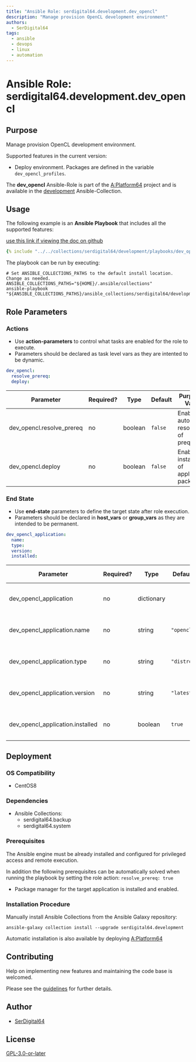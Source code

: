 ```yaml
---
title: "Ansible Role: serdigital64.development.dev_opencl"
description: "Manage provision OpenCL development environment"
authors:
  - SerDigital64
tags:
  - ansible
  - devops
  - linux
  - automation
---
```


# Ansible Role: serdigital64.development.dev_opencl

## Purpose

Manage provision OpenCL development environment.

Supported features in the current version:

- Deploy environment. Packages are defined in the variable `dev_opencl_profiles`.

The **dev_opencl** Ansible-Role is part of the [A:Platform64](https://github.com/serdigital64/aplatform64) project and is available in the [development](https://aplatform64.readthedocs.io/en/latest/collections/development) Ansible-Collection.

## Usage

The following example is an **Ansible Playbook** that includes all the supported features:

[use this link if viewing the doc on github](https://github.com/aplatform64/development/blob/main/playbooks/dev_opencl.yml)

```yaml
{% include "../../collections/serdigital64/development/playbooks/dev_opencl.yml" %}
```

The playbook can be run by executing:

```shell
# Set ANSIBLE_COLLECTIONS_PATHS to the default install location. Change as needed.
ANSIBLE_COLLECTIONS_PATHS="${HOME}/.ansible/collections"
ansible-playbook "${ANSIBLE_COLLECTIONS_PATHS}/ansible_collections/serdigital64/development/playbooks/dev_opencl.yml"
```

## Role Parameters

### Actions

- Use **action-parameters** to control what tasks are enabled for the role to execute.
- Parameters should be declared as task level vars as they are intented to be dynamic.

```yaml
dev_opencl:
  resolve_prereq:
  deploy:
```

| Parameter                 | Required? | Type    | Default | Purpose / Value                             |
| ------------------------- | --------- | ------- | ------- | ------------------------------------------- |
| dev_opencl.resolve_prereq | no        | boolean | `false` | Enable automatic resolution of prequisites  |
| dev_opencl.deploy         | no        | boolean | `false` | Enable installation of application packages |

### End State

- Use **end-state** parameters to define the target state after role execution.
- Parameters should be declared in **host_vars** or **group_vars** as they are intended to be permanent.

```yaml
dev_opencl_application:
  name:
  type:
  version:
  installed:
```

| Parameter                        | Required? | Type       | Default    | Purpose / Value                    |
| -------------------------------- | --------- | ---------- | ---------- | ---------------------------------- |
| dev_opencl_application           | no        | dictionary |            | Set application package end state  |
| dev_opencl_application.name      | no        | string     | `"opencl"` | Select application package name    |
| dev_opencl_application.type      | no        | string     | `"distro"` | Select application package type    |
| dev_opencl_application.version   | no        | string     | `"latest"` | Select application package version |
| dev_opencl_application.installed | no        | boolean    | `true`     | Set application package end state  |

## Deployment

### OS Compatibility

- CentOS8

### Dependencies

- Ansible Collections:
  - serdigital64.backup
  - serdigital64.system

### Prerequisites

The Ansible engine must be already installed and configured for privileged access and remote execution.

In addition the following prerequisites can be automatically solved when running the playbook by setting the role action: `resolve_prereq: true`

- Package manager for the target application is installed and enabled.

### Installation Procedure

Manually install Ansible Collections from the Ansible Galaxy repository:

```shell
ansible-galaxy collection install --upgrade serdigital64.development
```

Automatic installation is also available by deploying [A:Platform64](https://aplatform64.readthedocs.io/en/latest/#deployment)

## Contributing

Help on implementing new features and maintaining the code base is welcomed.

Please see the [guidelines](https://aplatform64.readthedocs.io/en/latest/contributing/CONTRIBUTING) for further details.

## Author

- [SerDigital64](https://serdigital64.github.io/)

## License

[GPL-3.0-or-later](https://www.gnu.org/licenses/gpl-3.0.txt)
